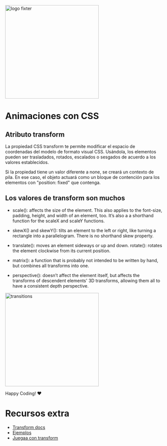 <img alt="logo fixter" width="300" src="https://fixter.camp/static/media/geek_completo.7e1e87a7.png" />

# Animaciones con CSS

## Atributo transform
La propiedad CSS transform te permite modificar el espacio de coordenadas del modelo de formato visual CSS. Usándola, los elementos pueden ser trasladados, rotados, escalados o sesgados de acuerdo a los valores establecidos.

Si la propiedad tiene un valor diferente a none, se creará un contexto de pila. En ese caso, el objeto actuará como un bloque de contención para los elementos con "position: fixed" que contenga.

## Los valores de transform son muchos
* scale(): affects the size of the element. This also applies to the font-size, padding, height, and width of an element, too. It’s also a a shorthand function for the scaleX and scaleY functions.

* skewX() and skewY(): tilts an element to the left or right, like turning a rectangle into a parallelogram. There is no shorthand skew property.

* translate(): moves an element sideways or up and down.
rotate(): rotates the element clockwise from its current position.

* matrix(): a function that is probably not intended to be written by hand, but combines all transforms into one.

* perspective(): doesn’t affect the element itself, but affects the transforms of descendent elements' 3D transforms, allowing them all to have a consistent depth perspective.

<img width="300px" src="https://html-css-js.com/images/tiles/css-transform.jpg" alt="transitions">

Happy Coding!  ❤

# Recursos extra
* [Transform docs](https://developer.mozilla.org/es/docs/Web/CSS/transform)
* [Ejemplos](https://developer.mozilla.org/en-US/docs/Web/CSS/CSS_Transforms/Using_CSS_transforms)
* [Juegaa con transform](https://html-css-js.com/css/generator/transform/)